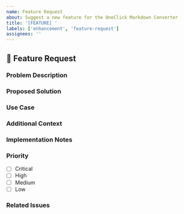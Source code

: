 ```yaml
---
name: Feature Request
about: Suggest a new feature for the OneClick Markdown Converter
title: '[FEATURE] '
labels: ['enhancement', 'feature-request']
assignees: ''
---
```


## 🚀 Feature Request

### Problem Description
<!-- Describe the problem or limitation that this feature would solve -->

### Proposed Solution
<!-- Describe the solution you'd like to see implemented -->

### Use Case
<!-- Describe how you would use this feature -->

### Additional Context
<!-- Add any other context, screenshots, or examples about the feature request -->

### Implementation Notes
<!-- If you have ideas about implementation, please share them here -->

### Priority
<!-- How important is this feature to you? -->
- [ ] Critical
- [ ] High
- [ ] Medium
- [ ] Low

### Related Issues
<!-- Link any related issues or PRs -->
